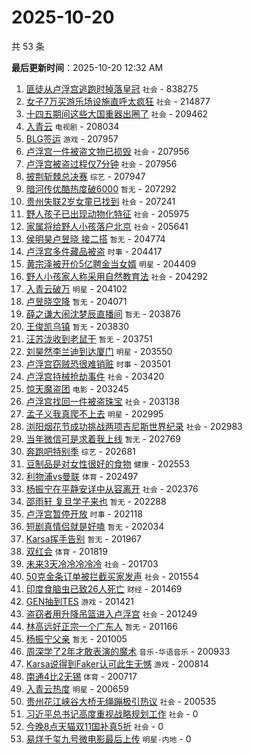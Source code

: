 # 2025-10-20

共 53 条


<!-- BEGIN -->

**最后更新时间**：2025-10-20 12:32 AM
1. [匪徒从卢浮宫逃跑时掉落皇冠](https://m.weibo.cn/search?containerid=100103type%3D1%26t%3D10%26q%3D%23%E5%8C%AA%E5%BE%92%E4%BB%8E%E5%8D%A2%E6%B5%AE%E5%AE%AB%E9%80%83%E8%B7%91%E6%97%B6%E6%8E%89%E8%90%BD%E7%9A%87%E5%86%A0%23&stream_entry_id=31&isnewpage=1&extparam=seat%3D1%26pos%3D0%26band_rank%3D1%26cate%3D5001%26realpos%3D1%26dgr%3D0%26stream_entry_id%3D31%26lcate%3D5001%26flag%3D0%26filter_type%3Drealtimehot%26q%3D%2523%25E5%258C%25AA%25E5%25BE%2592%25E4%25BB%258E%25E5%258D%25A2%25E6%25B5%25AE%25E5%25AE%25AB%25E9%2580%2583%25E8%25B7%2591%25E6%2597%25B6%25E6%258E%2589%25E8%2590%25BD%25E7%259A%2587%25E5%2586%25A0%2523%26c_type%3D31%26display_time%3D1760891546%26pre_seqid%3D176089154657002733820116) `社会` - 838275
2. [女子7万买游乐场设施直呼太疯狂](https://m.weibo.cn/search?containerid=100103type%3D1%26t%3D10%26q%3D%23%E5%A5%B3%E5%AD%907%E4%B8%87%E4%B9%B0%E6%B8%B8%E4%B9%90%E5%9C%BA%E8%AE%BE%E6%96%BD%E7%9B%B4%E5%91%BC%E5%A4%AA%E7%96%AF%E7%8B%82%23&stream_entry_id=31&isnewpage=1&extparam=seat%3D1%26pos%3D1%26band_rank%3D2%26cate%3D5001%26realpos%3D2%26dgr%3D0%26stream_entry_id%3D31%26lcate%3D5001%26flag%3D1%26filter_type%3Drealtimehot%26q%3D%2523%25E5%25A5%25B3%25E5%25AD%25907%25E4%25B8%2587%25E4%25B9%25B0%25E6%25B8%25B8%25E4%25B9%2590%25E5%259C%25BA%25E8%25AE%25BE%25E6%2596%25BD%25E7%259B%25B4%25E5%2591%25BC%25E5%25A4%25AA%25E7%2596%25AF%25E7%258B%2582%2523%26c_type%3D31%26display_time%3D1760891546%26pre_seqid%3D176089154657002733820116) `社会` - 214877
3. [十四五期间这些大国重器出圈了](https://m.weibo.cn/search?containerid=100103type%3D1%26t%3D10%26q%3D%23%E5%8D%81%E5%9B%9B%E4%BA%94%E6%9C%9F%E9%97%B4%E8%BF%99%E4%BA%9B%E5%A4%A7%E5%9B%BD%E9%87%8D%E5%99%A8%E5%87%BA%E5%9C%88%E4%BA%86%23&stream_entry_id=31&isnewpage=1&extparam=seat%3D1%26pos%3D2%26band_rank%3D3%26cate%3D5001%26realpos%3D3%26dgr%3D0%26stream_entry_id%3D31%26lcate%3D5001%26flag%3D0%26filter_type%3Drealtimehot%26q%3D%2523%25E5%258D%2581%25E5%259B%259B%25E4%25BA%2594%25E6%259C%259F%25E9%2597%25B4%25E8%25BF%2599%25E4%25BA%259B%25E5%25A4%25A7%25E5%259B%25BD%25E9%2587%258D%25E5%2599%25A8%25E5%2587%25BA%25E5%259C%2588%25E4%25BA%2586%2523%26c_type%3D31%26display_time%3D1760891546%26pre_seqid%3D176089154657002733820116) `社会` - 209462
4. [入青云](https://m.weibo.cn/search?containerid=100103type%3D1%26t%3D10%26q%3D%E5%85%A5%E9%9D%92%E4%BA%91&stream_entry_id=31&isnewpage=1&extparam=seat%3D1%26pos%3D4%26band_rank%3D4%26cate%3D5001%26realpos%3D4%26dgr%3D0%26stream_entry_id%3D31%26lcate%3D5001%26flag%3D0%26filter_type%3Drealtimehot%26q%3D%25E5%2585%25A5%25E9%259D%2592%25E4%25BA%2591%26c_type%3D31%26display_time%3D1760891546%26pre_seqid%3D176089154657002733820116) `电视剧` - 208034
5. [BLG签运](https://m.weibo.cn/search?containerid=100103type%3D1%26t%3D10%26q%3DBLG%E7%AD%BE%E8%BF%90&stream_entry_id=31&isnewpage=1&extparam=seat%3D1%26pos%3D5%26band_rank%3D5%26cate%3D5001%26realpos%3D5%26dgr%3D0%26stream_entry_id%3D31%26lcate%3D5001%26flag%3D0%26filter_type%3Drealtimehot%26q%3DBLG%25E7%25AD%25BE%25E8%25BF%2590%26c_type%3D31%26display_time%3D1760891546%26pre_seqid%3D176089154657002733820116) `游戏` - 207957
6. [卢浮宫一件被盗文物已损毁](https://m.weibo.cn/search?containerid=100103type%3D1%26t%3D10%26q%3D%23%E5%8D%A2%E6%B5%AE%E5%AE%AB%E4%B8%80%E4%BB%B6%E8%A2%AB%E7%9B%97%E6%96%87%E7%89%A9%E5%B7%B2%E6%8D%9F%E6%AF%81%23&stream_entry_id=31&isnewpage=1&extparam=seat%3D1%26pos%3D6%26band_rank%3D6%26cate%3D5001%26realpos%3D6%26dgr%3D0%26stream_entry_id%3D31%26lcate%3D5001%26flag%3D0%26filter_type%3Drealtimehot%26q%3D%2523%25E5%258D%25A2%25E6%25B5%25AE%25E5%25AE%25AB%25E4%25B8%2580%25E4%25BB%25B6%25E8%25A2%25AB%25E7%259B%2597%25E6%2596%2587%25E7%2589%25A9%25E5%25B7%25B2%25E6%258D%259F%25E6%25AF%2581%2523%26c_type%3D31%26display_time%3D1760891546%26pre_seqid%3D176089154657002733820116) `社会` - 207956
7. [卢浮宫被盗过程仅7分钟](https://m.weibo.cn/search?containerid=100103type%3D1%26t%3D10%26q%3D%23%E5%8D%A2%E6%B5%AE%E5%AE%AB%E8%A2%AB%E7%9B%97%E8%BF%87%E7%A8%8B%E4%BB%857%E5%88%86%E9%92%9F%23&stream_entry_id=31&isnewpage=1&extparam=seat%3D1%26pos%3D8%26band_rank%3D7%26cate%3D5001%26realpos%3D7%26dgr%3D0%26stream_entry_id%3D31%26lcate%3D5001%26flag%3D0%26filter_type%3Drealtimehot%26q%3D%2523%25E5%258D%25A2%25E6%25B5%25AE%25E5%25AE%25AB%25E8%25A2%25AB%25E7%259B%2597%25E8%25BF%2587%25E7%25A8%258B%25E4%25BB%25857%25E5%2588%2586%25E9%2592%259F%2523%26c_type%3D31%26display_time%3D1760891546%26pre_seqid%3D176089154657002733820116) `社会` - 207956
8. [披荆斩棘总决赛](https://m.weibo.cn/search?containerid=100103type%3D1%26t%3D10%26q%3D%E6%8A%AB%E8%8D%86%E6%96%A9%E6%A3%98%E6%80%BB%E5%86%B3%E8%B5%9B&stream_entry_id=31&isnewpage=1&extparam=seat%3D1%26pos%3D9%26band_rank%3D8%26cate%3D5001%26realpos%3D8%26dgr%3D0%26stream_entry_id%3D31%26lcate%3D5001%26flag%3D0%26filter_type%3Drealtimehot%26q%3D%25E6%258A%25AB%25E8%258D%2586%25E6%2596%25A9%25E6%25A3%2598%25E6%2580%25BB%25E5%2586%25B3%25E8%25B5%259B%26c_type%3D31%26display_time%3D1760891546%26pre_seqid%3D176089154657002733820116) `综艺` - 207947
9. [暗河传优酷热度破6000](https://m.weibo.cn/search?containerid=100103type%3D1%26t%3D10%26q%3D%23%E6%9A%97%E6%B2%B3%E4%BC%A0%E4%BC%98%E9%85%B7%E7%83%AD%E5%BA%A6%E7%A0%B46000%23&stream_entry_id=31&isnewpage=1&extparam=seat%3D1%26pos%3D10%26band_rank%3D9%26cate%3D5001%26realpos%3D9%26dgr%3D0%26stream_entry_id%3D31%26lcate%3D5001%26flag%3D0%26filter_type%3Drealtimehot%26q%3D%2523%25E6%259A%2597%25E6%25B2%25B3%25E4%25BC%25A0%25E4%25BC%2598%25E9%2585%25B7%25E7%2583%25AD%25E5%25BA%25A6%25E7%25A0%25B46000%2523%26c_type%3D31%26display_time%3D1760891546%26pre_seqid%3D176089154657002733820116) `暂无` - 207292
10. [贵州失联2岁女童已找到](https://m.weibo.cn/search?containerid=100103type%3D1%26t%3D10%26q%3D%23%E8%B4%B5%E5%B7%9E%E5%A4%B1%E8%81%942%E5%B2%81%E5%A5%B3%E7%AB%A5%E5%B7%B2%E6%89%BE%E5%88%B0%23&stream_entry_id=31&isnewpage=1&extparam=seat%3D1%26pos%3D11%26band_rank%3D10%26cate%3D5001%26realpos%3D10%26dgr%3D0%26stream_entry_id%3D31%26lcate%3D5001%26flag%3D0%26filter_type%3Drealtimehot%26q%3D%2523%25E8%25B4%25B5%25E5%25B7%259E%25E5%25A4%25B1%25E8%2581%25942%25E5%25B2%2581%25E5%25A5%25B3%25E7%25AB%25A5%25E5%25B7%25B2%25E6%2589%25BE%25E5%2588%25B0%2523%26c_type%3D31%26display_time%3D1760891546%26pre_seqid%3D176089154657002733820116) `社会` - 207241
11. [野人孩子已出现动物化特征](https://m.weibo.cn/search?containerid=100103type%3D1%26t%3D10%26q%3D%23%E9%87%8E%E4%BA%BA%E5%AD%A9%E5%AD%90%E5%B7%B2%E5%87%BA%E7%8E%B0%E5%8A%A8%E7%89%A9%E5%8C%96%E7%89%B9%E5%BE%81%23&stream_entry_id=31&isnewpage=1&extparam=seat%3D1%26pos%3D12%26band_rank%3D11%26cate%3D5001%26realpos%3D11%26dgr%3D0%26stream_entry_id%3D31%26lcate%3D5001%26flag%3D1%26filter_type%3Drealtimehot%26q%3D%2523%25E9%2587%258E%25E4%25BA%25BA%25E5%25AD%25A9%25E5%25AD%2590%25E5%25B7%25B2%25E5%2587%25BA%25E7%258E%25B0%25E5%258A%25A8%25E7%2589%25A9%25E5%258C%2596%25E7%2589%25B9%25E5%25BE%2581%2523%26c_type%3D31%26display_time%3D1760891546%26pre_seqid%3D176089154657002733820116) `社会` - 205975
12. [家属将给野人小孩落户北京](https://m.weibo.cn/search?containerid=100103type%3D1%26t%3D10%26q%3D%23%E5%AE%B6%E5%B1%9E%E5%B0%86%E7%BB%99%E9%87%8E%E4%BA%BA%E5%B0%8F%E5%AD%A9%E8%90%BD%E6%88%B7%E5%8C%97%E4%BA%AC%23&stream_entry_id=31&isnewpage=1&extparam=seat%3D1%26pos%3D13%26band_rank%3D12%26cate%3D5001%26realpos%3D12%26dgr%3D0%26stream_entry_id%3D31%26lcate%3D5001%26flag%3D1%26filter_type%3Drealtimehot%26q%3D%2523%25E5%25AE%25B6%25E5%25B1%259E%25E5%25B0%2586%25E7%25BB%2599%25E9%2587%258E%25E4%25BA%25BA%25E5%25B0%258F%25E5%25AD%25A9%25E8%2590%25BD%25E6%2588%25B7%25E5%258C%2597%25E4%25BA%25AC%2523%26c_type%3D31%26display_time%3D1760891546%26pre_seqid%3D176089154657002733820116) `社会` - 205641
13. [侯明昊卢昱晓 接二搭](https://m.weibo.cn/search?containerid=100103type%3D1%26t%3D10%26q%3D%E4%BE%AF%E6%98%8E%E6%98%8A%E5%8D%A2%E6%98%B1%E6%99%93+%E6%8E%A5%E4%BA%8C%E6%90%AD&stream_entry_id=31&isnewpage=1&extparam=seat%3D1%26pos%3D14%26band_rank%3D13%26cate%3D5001%26realpos%3D13%26dgr%3D0%26stream_entry_id%3D31%26lcate%3D5001%26flag%3D1%26filter_type%3Drealtimehot%26q%3D%25E4%25BE%25AF%25E6%2598%258E%25E6%2598%258A%25E5%258D%25A2%25E6%2598%25B1%25E6%2599%2593%2520%25E6%258E%25A5%25E4%25BA%258C%25E6%2590%25AD%26c_type%3D31%26display_time%3D1760891546%26pre_seqid%3D176089154657002733820116) `暂无` - 204774
14. [卢浮宫多件藏品被盗](https://m.weibo.cn/search?containerid=100103type%3D1%26t%3D10%26q%3D%23%E5%8D%A2%E6%B5%AE%E5%AE%AB%E5%A4%9A%E4%BB%B6%E8%97%8F%E5%93%81%E8%A2%AB%E7%9B%97%23&stream_entry_id=31&isnewpage=1&extparam=seat%3D1%26pos%3D15%26band_rank%3D14%26cate%3D5001%26realpos%3D14%26dgr%3D0%26stream_entry_id%3D31%26lcate%3D5001%26flag%3D0%26filter_type%3Drealtimehot%26q%3D%2523%25E5%258D%25A2%25E6%25B5%25AE%25E5%25AE%25AB%25E5%25A4%259A%25E4%25BB%25B6%25E8%2597%258F%25E5%2593%2581%25E8%25A2%25AB%25E7%259B%2597%2523%26c_type%3D31%26display_time%3D1760891546%26pre_seqid%3D176089154657002733820116) `时事` - 204417
15. [黄宗泽被开价5亿聘金当女婿](https://m.weibo.cn/search?containerid=100103type%3D1%26t%3D10%26q%3D%23%E9%BB%84%E5%AE%97%E6%B3%BD%E8%A2%AB%E5%BC%80%E4%BB%B75%E4%BA%BF%E8%81%98%E9%87%91%E5%BD%93%E5%A5%B3%E5%A9%BF%23&stream_entry_id=31&isnewpage=1&extparam=seat%3D1%26pos%3D16%26band_rank%3D15%26cate%3D5001%26realpos%3D15%26dgr%3D0%26stream_entry_id%3D31%26lcate%3D5001%26flag%3D2%26filter_type%3Drealtimehot%26q%3D%2523%25E9%25BB%2584%25E5%25AE%2597%25E6%25B3%25BD%25E8%25A2%25AB%25E5%25BC%2580%25E4%25BB%25B75%25E4%25BA%25BF%25E8%2581%2598%25E9%2587%2591%25E5%25BD%2593%25E5%25A5%25B3%25E5%25A9%25BF%2523%26c_type%3D31%26display_time%3D1760891546%26pre_seqid%3D176089154657002733820116) `明星` - 204409
16. [野人小孩家人称采用自然教育法](https://m.weibo.cn/search?containerid=100103type%3D1%26t%3D10%26q%3D%23%E9%87%8E%E4%BA%BA%E5%B0%8F%E5%AD%A9%E5%AE%B6%E4%BA%BA%E7%A7%B0%E9%87%87%E7%94%A8%E8%87%AA%E7%84%B6%E6%95%99%E8%82%B2%E6%B3%95%23&stream_entry_id=31&isnewpage=1&extparam=seat%3D1%26pos%3D17%26band_rank%3D16%26cate%3D5001%26realpos%3D16%26dgr%3D0%26stream_entry_id%3D31%26lcate%3D5001%26flag%3D2%26filter_type%3Drealtimehot%26q%3D%2523%25E9%2587%258E%25E4%25BA%25BA%25E5%25B0%258F%25E5%25AD%25A9%25E5%25AE%25B6%25E4%25BA%25BA%25E7%25A7%25B0%25E9%2587%2587%25E7%2594%25A8%25E8%2587%25AA%25E7%2584%25B6%25E6%2595%2599%25E8%2582%25B2%25E6%25B3%2595%2523%26c_type%3D31%26display_time%3D1760891546%26pre_seqid%3D176089154657002733820116) `社会` - 204292
17. [入青云破万](https://m.weibo.cn/search?containerid=100103type%3D1%26t%3D10%26q%3D%E5%85%A5%E9%9D%92%E4%BA%91%E7%A0%B4%E4%B8%87&stream_entry_id=31&isnewpage=1&extparam=seat%3D1%26pos%3D18%26band_rank%3D17%26cate%3D5001%26realpos%3D17%26dgr%3D0%26stream_entry_id%3D31%26lcate%3D5001%26flag%3D1%26filter_type%3Drealtimehot%26q%3D%25E5%2585%25A5%25E9%259D%2592%25E4%25BA%2591%25E7%25A0%25B4%25E4%25B8%2587%26c_type%3D31%26display_time%3D1760891546%26pre_seqid%3D176089154657002733820116) `明星` - 204102
18. [卢昱晓空降](https://m.weibo.cn/search?containerid=100103type%3D1%26t%3D10%26q%3D%E5%8D%A2%E6%98%B1%E6%99%93%E7%A9%BA%E9%99%8D&stream_entry_id=31&isnewpage=1&extparam=seat%3D1%26pos%3D19%26band_rank%3D18%26cate%3D5001%26realpos%3D18%26dgr%3D0%26stream_entry_id%3D31%26lcate%3D5001%26flag%3D1%26filter_type%3Drealtimehot%26q%3D%25E5%258D%25A2%25E6%2598%25B1%25E6%2599%2593%25E7%25A9%25BA%25E9%2599%258D%26c_type%3D31%26display_time%3D1760891546%26pre_seqid%3D176089154657002733820116) `暂无` - 204071
19. [薛之谦大闹沈梦辰直播间](https://m.weibo.cn/search?containerid=100103type%3D1%26t%3D10%26q%3D%E8%96%9B%E4%B9%8B%E8%B0%A6%E5%A4%A7%E9%97%B9%E6%B2%88%E6%A2%A6%E8%BE%B0%E7%9B%B4%E6%92%AD%E9%97%B4&stream_entry_id=31&isnewpage=1&extparam=seat%3D1%26pos%3D20%26band_rank%3D19%26cate%3D5001%26realpos%3D19%26dgr%3D0%26stream_entry_id%3D31%26lcate%3D5001%26flag%3D2%26filter_type%3Drealtimehot%26q%3D%25E8%2596%259B%25E4%25B9%258B%25E8%25B0%25A6%25E5%25A4%25A7%25E9%2597%25B9%25E6%25B2%2588%25E6%25A2%25A6%25E8%25BE%25B0%25E7%259B%25B4%25E6%2592%25AD%25E9%2597%25B4%26c_type%3D31%26display_time%3D1760891546%26pre_seqid%3D176089154657002733820116) `暂无` - 203876
20. [王俊凯乌镇](https://m.weibo.cn/search?containerid=100103type%3D1%26t%3D10%26q%3D%E7%8E%8B%E4%BF%8A%E5%87%AF%E4%B9%8C%E9%95%87&stream_entry_id=31&isnewpage=1&extparam=seat%3D1%26pos%3D21%26band_rank%3D20%26cate%3D5001%26realpos%3D20%26dgr%3D0%26stream_entry_id%3D31%26lcate%3D5001%26flag%3D0%26filter_type%3Drealtimehot%26q%3D%25E7%258E%258B%25E4%25BF%258A%25E5%2587%25AF%25E4%25B9%258C%25E9%2595%2587%26c_type%3D31%26display_time%3D1760891546%26pre_seqid%3D176089154657002733820116) `暂无` - 203830
21. [汪苏泷收到老鼠干](https://m.weibo.cn/search?containerid=100103type%3D1%26t%3D10%26q%3D%E6%B1%AA%E8%8B%8F%E6%B3%B7%E6%94%B6%E5%88%B0%E8%80%81%E9%BC%A0%E5%B9%B2&stream_entry_id=31&isnewpage=1&extparam=seat%3D1%26pos%3D22%26band_rank%3D21%26cate%3D5001%26realpos%3D21%26dgr%3D0%26stream_entry_id%3D31%26lcate%3D5001%26flag%3D0%26filter_type%3Drealtimehot%26q%3D%25E6%25B1%25AA%25E8%258B%258F%25E6%25B3%25B7%25E6%2594%25B6%25E5%2588%25B0%25E8%2580%2581%25E9%25BC%25A0%25E5%25B9%25B2%26c_type%3D31%26display_time%3D1760891546%26pre_seqid%3D176089154657002733820116) `暂无` - 203751
22. [刘昊然李兰迪到达厦门](https://m.weibo.cn/search?containerid=100103type%3D1%26t%3D10%26q%3D%23%E5%88%98%E6%98%8A%E7%84%B6%E6%9D%8E%E5%85%B0%E8%BF%AA%E5%88%B0%E8%BE%BE%E5%8E%A6%E9%97%A8%23&stream_entry_id=31&isnewpage=1&extparam=seat%3D1%26pos%3D23%26band_rank%3D22%26cate%3D5001%26realpos%3D22%26dgr%3D0%26stream_entry_id%3D31%26lcate%3D5001%26flag%3D1%26filter_type%3Drealtimehot%26q%3D%2523%25E5%2588%2598%25E6%2598%258A%25E7%2584%25B6%25E6%259D%258E%25E5%2585%25B0%25E8%25BF%25AA%25E5%2588%25B0%25E8%25BE%25BE%25E5%258E%25A6%25E9%2597%25A8%2523%26c_type%3D31%26display_time%3D1760891546%26pre_seqid%3D176089154657002733820116) `明星` - 203550
23. [卢浮宫窃贼恐很难销赃](https://m.weibo.cn/search?containerid=100103type%3D1%26t%3D10%26q%3D%23%E5%8D%A2%E6%B5%AE%E5%AE%AB%E7%AA%83%E8%B4%BC%E6%81%90%E5%BE%88%E9%9A%BE%E9%94%80%E8%B5%83%23&stream_entry_id=31&isnewpage=1&extparam=seat%3D1%26pos%3D24%26band_rank%3D23%26cate%3D5001%26realpos%3D23%26dgr%3D0%26stream_entry_id%3D31%26lcate%3D5001%26flag%3D1%26filter_type%3Drealtimehot%26q%3D%2523%25E5%258D%25A2%25E6%25B5%25AE%25E5%25AE%25AB%25E7%25AA%2583%25E8%25B4%25BC%25E6%2581%2590%25E5%25BE%2588%25E9%259A%25BE%25E9%2594%2580%25E8%25B5%2583%2523%26c_type%3D31%26display_time%3D1760891546%26pre_seqid%3D176089154657002733820116) `时事` - 203501
24. [卢浮宫持械抢劫事件](https://m.weibo.cn/search?containerid=100103type%3D1%26t%3D10%26q%3D%23%E5%8D%A2%E6%B5%AE%E5%AE%AB%E6%8C%81%E6%A2%B0%E6%8A%A2%E5%8A%AB%E4%BA%8B%E4%BB%B6%23&stream_entry_id=31&isnewpage=1&extparam=seat%3D1%26pos%3D25%26band_rank%3D24%26cate%3D5001%26realpos%3D24%26dgr%3D0%26stream_entry_id%3D31%26lcate%3D5001%26flag%3D0%26filter_type%3Drealtimehot%26q%3D%2523%25E5%258D%25A2%25E6%25B5%25AE%25E5%25AE%25AB%25E6%258C%2581%25E6%25A2%25B0%25E6%258A%25A2%25E5%258A%25AB%25E4%25BA%258B%25E4%25BB%25B6%2523%26c_type%3D31%26display_time%3D1760891546%26pre_seqid%3D176089154657002733820116) `社会` - 203420
25. [惊天魔盗团](https://m.weibo.cn/search?containerid=100103type%3D1%26t%3D10%26q%3D%E6%83%8A%E5%A4%A9%E9%AD%94%E7%9B%97%E5%9B%A2&stream_entry_id=31&isnewpage=1&extparam=seat%3D1%26pos%3D26%26band_rank%3D25%26cate%3D5001%26realpos%3D25%26dgr%3D0%26stream_entry_id%3D31%26lcate%3D5001%26flag%3D0%26filter_type%3Drealtimehot%26q%3D%25E6%2583%258A%25E5%25A4%25A9%25E9%25AD%2594%25E7%259B%2597%25E5%259B%25A2%26c_type%3D31%26display_time%3D1760891546%26pre_seqid%3D176089154657002733820116) `电影` - 203245
26. [卢浮宫找回一件被盗珠宝](https://m.weibo.cn/search?containerid=100103type%3D1%26t%3D10%26q%3D%23%E5%8D%A2%E6%B5%AE%E5%AE%AB%E6%89%BE%E5%9B%9E%E4%B8%80%E4%BB%B6%E8%A2%AB%E7%9B%97%E7%8F%A0%E5%AE%9D%23&stream_entry_id=31&isnewpage=1&extparam=seat%3D1%26pos%3D27%26band_rank%3D26%26cate%3D5001%26realpos%3D26%26dgr%3D0%26stream_entry_id%3D31%26lcate%3D5001%26flag%3D0%26filter_type%3Drealtimehot%26q%3D%2523%25E5%258D%25A2%25E6%25B5%25AE%25E5%25AE%25AB%25E6%2589%25BE%25E5%259B%259E%25E4%25B8%2580%25E4%25BB%25B6%25E8%25A2%25AB%25E7%259B%2597%25E7%258F%25A0%25E5%25AE%259D%2523%26c_type%3D31%26display_time%3D1760891546%26pre_seqid%3D176089154657002733820116) `社会` - 203138
27. [孟子义我真爬不上去](https://m.weibo.cn/search?containerid=100103type%3D1%26t%3D10%26q%3D%23%E5%AD%9F%E5%AD%90%E4%B9%89%E6%88%91%E7%9C%9F%E7%88%AC%E4%B8%8D%E4%B8%8A%E5%8E%BB%23&stream_entry_id=31&isnewpage=1&extparam=seat%3D1%26pos%3D28%26band_rank%3D27%26cate%3D5001%26realpos%3D27%26dgr%3D0%26stream_entry_id%3D31%26lcate%3D5001%26flag%3D0%26filter_type%3Drealtimehot%26q%3D%2523%25E5%25AD%259F%25E5%25AD%2590%25E4%25B9%2589%25E6%2588%2591%25E7%259C%259F%25E7%2588%25AC%25E4%25B8%258D%25E4%25B8%258A%25E5%258E%25BB%2523%26c_type%3D31%26display_time%3D1760891546%26pre_seqid%3D176089154657002733820116) `明星` - 202995
28. [浏阳烟花节成功挑战两项吉尼斯世界纪录](https://m.weibo.cn/search?containerid=100103type%3D1%26t%3D10%26q%3D%23%E6%B5%8F%E9%98%B3%E7%83%9F%E8%8A%B1%E8%8A%82%E6%88%90%E5%8A%9F%E6%8C%91%E6%88%98%E4%B8%A4%E9%A1%B9%E5%90%89%E5%B0%BC%E6%96%AF%E4%B8%96%E7%95%8C%E7%BA%AA%E5%BD%95%23&stream_entry_id=31&isnewpage=1&extparam=seat%3D1%26pos%3D29%26band_rank%3D28%26cate%3D5001%26realpos%3D28%26dgr%3D0%26stream_entry_id%3D31%26lcate%3D5001%26flag%3D1%26filter_type%3Drealtimehot%26q%3D%2523%25E6%25B5%258F%25E9%2598%25B3%25E7%2583%259F%25E8%258A%25B1%25E8%258A%2582%25E6%2588%2590%25E5%258A%259F%25E6%258C%2591%25E6%2588%2598%25E4%25B8%25A4%25E9%25A1%25B9%25E5%2590%2589%25E5%25B0%25BC%25E6%2596%25AF%25E4%25B8%2596%25E7%2595%258C%25E7%25BA%25AA%25E5%25BD%2595%2523%26c_type%3D31%26display_time%3D1760891546%26pre_seqid%3D176089154657002733820116) `社会` - 202983
29. [当年微信可是求着我上线](https://m.weibo.cn/search?containerid=100103type%3D1%26t%3D10%26q%3D%E5%BD%93%E5%B9%B4%E5%BE%AE%E4%BF%A1%E5%8F%AF%E6%98%AF%E6%B1%82%E7%9D%80%E6%88%91%E4%B8%8A%E7%BA%BF&stream_entry_id=31&isnewpage=1&extparam=seat%3D1%26pos%3D30%26band_rank%3D29%26cate%3D5001%26realpos%3D29%26dgr%3D0%26stream_entry_id%3D31%26lcate%3D5001%26flag%3D0%26filter_type%3Drealtimehot%26q%3D%25E5%25BD%2593%25E5%25B9%25B4%25E5%25BE%25AE%25E4%25BF%25A1%25E5%258F%25AF%25E6%2598%25AF%25E6%25B1%2582%25E7%259D%2580%25E6%2588%2591%25E4%25B8%258A%25E7%25BA%25BF%26c_type%3D31%26display_time%3D1760891546%26pre_seqid%3D176089154657002733820116) `暂无` - 202769
30. [奔跑吧特别季](https://m.weibo.cn/search?containerid=100103type%3D1%26t%3D10%26q%3D%23%E5%A5%94%E8%B7%91%E5%90%A7%E7%89%B9%E5%88%AB%E5%AD%A3%23&stream_entry_id=31&isnewpage=1&extparam=seat%3D1%26pos%3D31%26band_rank%3D30%26cate%3D5001%26realpos%3D30%26dgr%3D0%26stream_entry_id%3D31%26lcate%3D5001%26flag%3D0%26filter_type%3Drealtimehot%26q%3D%2523%25E5%25A5%2594%25E8%25B7%2591%25E5%2590%25A7%25E7%2589%25B9%25E5%2588%25AB%25E5%25AD%25A3%2523%26c_type%3D31%26display_time%3D1760891546%26pre_seqid%3D176089154657002733820116) `综艺` - 202681
31. [豆制品是对女性很好的食物](https://m.weibo.cn/search?containerid=100103type%3D1%26t%3D10%26q%3D%23%E8%B1%86%E5%88%B6%E5%93%81%E6%98%AF%E5%AF%B9%E5%A5%B3%E6%80%A7%E5%BE%88%E5%A5%BD%E7%9A%84%E9%A3%9F%E7%89%A9%23&stream_entry_id=31&isnewpage=1&extparam=seat%3D1%26pos%3D32%26band_rank%3D31%26cate%3D5001%26realpos%3D31%26dgr%3D0%26stream_entry_id%3D31%26lcate%3D5001%26flag%3D0%26filter_type%3Drealtimehot%26q%3D%2523%25E8%25B1%2586%25E5%2588%25B6%25E5%2593%2581%25E6%2598%25AF%25E5%25AF%25B9%25E5%25A5%25B3%25E6%2580%25A7%25E5%25BE%2588%25E5%25A5%25BD%25E7%259A%2584%25E9%25A3%259F%25E7%2589%25A9%2523%26c_type%3D31%26display_time%3D1760891546%26pre_seqid%3D176089154657002733820116) `健康` - 202553
32. [利物浦vs曼联](https://m.weibo.cn/search?containerid=100103type%3D1%26t%3D10%26q%3D%23%E5%88%A9%E7%89%A9%E6%B5%A6vs%E6%9B%BC%E8%81%94%23&stream_entry_id=31&isnewpage=1&extparam=seat%3D1%26pos%3D33%26band_rank%3D32%26cate%3D5001%26realpos%3D32%26dgr%3D0%26stream_entry_id%3D31%26lcate%3D5001%26flag%3D1%26filter_type%3Drealtimehot%26q%3D%2523%25E5%2588%25A9%25E7%2589%25A9%25E6%25B5%25A6vs%25E6%259B%25BC%25E8%2581%2594%2523%26c_type%3D31%26display_time%3D1760891546%26pre_seqid%3D176089154657002733820116) `体育` - 202497
33. [杨振宁在平静安详中从容离开](https://m.weibo.cn/search?containerid=100103type%3D1%26t%3D10%26q%3D%23%E6%9D%A8%E6%8C%AF%E5%AE%81%E5%9C%A8%E5%B9%B3%E9%9D%99%E5%AE%89%E8%AF%A6%E4%B8%AD%E4%BB%8E%E5%AE%B9%E7%A6%BB%E5%BC%80%23&stream_entry_id=31&isnewpage=1&extparam=seat%3D1%26pos%3D34%26band_rank%3D33%26cate%3D5001%26realpos%3D33%26dgr%3D0%26stream_entry_id%3D31%26lcate%3D5001%26flag%3D0%26filter_type%3Drealtimehot%26q%3D%2523%25E6%259D%25A8%25E6%258C%25AF%25E5%25AE%2581%25E5%259C%25A8%25E5%25B9%25B3%25E9%259D%2599%25E5%25AE%2589%25E8%25AF%25A6%25E4%25B8%25AD%25E4%25BB%258E%25E5%25AE%25B9%25E7%25A6%25BB%25E5%25BC%2580%2523%26c_type%3D31%26display_time%3D1760891546%26pre_seqid%3D176089154657002733820116) `社会` - 202376
34. [邵雨轩 复旦学子来也](https://m.weibo.cn/search?containerid=100103type%3D1%26t%3D10%26q%3D%E9%82%B5%E9%9B%A8%E8%BD%A9+%E5%A4%8D%E6%97%A6%E5%AD%A6%E5%AD%90%E6%9D%A5%E4%B9%9F&stream_entry_id=31&isnewpage=1&extparam=seat%3D1%26pos%3D35%26band_rank%3D34%26cate%3D5001%26realpos%3D34%26dgr%3D0%26stream_entry_id%3D31%26lcate%3D5001%26flag%3D0%26filter_type%3Drealtimehot%26q%3D%25E9%2582%25B5%25E9%259B%25A8%25E8%25BD%25A9%2520%25E5%25A4%258D%25E6%2597%25A6%25E5%25AD%25A6%25E5%25AD%2590%25E6%259D%25A5%25E4%25B9%259F%26c_type%3D31%26display_time%3D1760891546%26pre_seqid%3D176089154657002733820116) `暂无` - 202288
35. [卢浮宫暂停开放](https://m.weibo.cn/search?containerid=100103type%3D1%26t%3D10%26q%3D%23%E5%8D%A2%E6%B5%AE%E5%AE%AB%E6%9A%82%E5%81%9C%E5%BC%80%E6%94%BE%23&stream_entry_id=31&isnewpage=1&extparam=seat%3D1%26pos%3D36%26band_rank%3D35%26cate%3D5001%26realpos%3D35%26dgr%3D0%26stream_entry_id%3D31%26lcate%3D5001%26flag%3D0%26filter_type%3Drealtimehot%26q%3D%2523%25E5%258D%25A2%25E6%25B5%25AE%25E5%25AE%25AB%25E6%259A%2582%25E5%2581%259C%25E5%25BC%2580%25E6%2594%25BE%2523%26c_type%3D31%26display_time%3D1760891546%26pre_seqid%3D176089154657002733820116) `时事` - 202118
36. [短剧真情侣就是好嗑](https://m.weibo.cn/search?containerid=100103type%3D1%26t%3D10%26q%3D%E7%9F%AD%E5%89%A7%E7%9C%9F%E6%83%85%E4%BE%A3%E5%B0%B1%E6%98%AF%E5%A5%BD%E5%97%91&stream_entry_id=31&isnewpage=1&extparam=seat%3D1%26pos%3D37%26band_rank%3D36%26cate%3D5001%26realpos%3D36%26dgr%3D0%26stream_entry_id%3D31%26lcate%3D5001%26flag%3D0%26filter_type%3Drealtimehot%26q%3D%25E7%259F%25AD%25E5%2589%25A7%25E7%259C%259F%25E6%2583%2585%25E4%25BE%25A3%25E5%25B0%25B1%25E6%2598%25AF%25E5%25A5%25BD%25E5%2597%2591%26c_type%3D31%26display_time%3D1760891546%26pre_seqid%3D176089154657002733820116) `暂无` - 202034
37. [Karsa挥手告别](https://m.weibo.cn/search?containerid=100103type%3D1%26t%3D10%26q%3DKarsa%E6%8C%A5%E6%89%8B%E5%91%8A%E5%88%AB&stream_entry_id=31&isnewpage=1&extparam=seat%3D1%26pos%3D38%26band_rank%3D37%26cate%3D5001%26realpos%3D37%26dgr%3D0%26stream_entry_id%3D31%26lcate%3D5001%26flag%3D0%26filter_type%3Drealtimehot%26q%3DKarsa%25E6%258C%25A5%25E6%2589%258B%25E5%2591%258A%25E5%2588%25AB%26c_type%3D31%26display_time%3D1760891546%26pre_seqid%3D176089154657002733820116) `暂无` - 201967
38. [双红会](https://m.weibo.cn/search?containerid=100103type%3D1%26t%3D10%26q%3D%E5%8F%8C%E7%BA%A2%E4%BC%9A&stream_entry_id=31&isnewpage=1&extparam=seat%3D1%26pos%3D39%26band_rank%3D38%26cate%3D5001%26realpos%3D38%26dgr%3D0%26stream_entry_id%3D31%26lcate%3D5001%26flag%3D1%26filter_type%3Drealtimehot%26q%3D%25E5%258F%258C%25E7%25BA%25A2%25E4%25BC%259A%26c_type%3D31%26display_time%3D1760891546%26pre_seqid%3D176089154657002733820116) `体育` - 201819
39. [未来3天冷冷冷冷冷](https://m.weibo.cn/search?containerid=100103type%3D1%26t%3D10%26q%3D%23%E6%9C%AA%E6%9D%A53%E5%A4%A9%E5%86%B7%E5%86%B7%E5%86%B7%E5%86%B7%E5%86%B7%23&stream_entry_id=31&isnewpage=1&extparam=seat%3D1%26pos%3D40%26band_rank%3D39%26cate%3D5001%26realpos%3D39%26dgr%3D0%26stream_entry_id%3D31%26lcate%3D5001%26flag%3D0%26filter_type%3Drealtimehot%26q%3D%2523%25E6%259C%25AA%25E6%259D%25A53%25E5%25A4%25A9%25E5%2586%25B7%25E5%2586%25B7%25E5%2586%25B7%25E5%2586%25B7%25E5%2586%25B7%2523%26c_type%3D31%26display_time%3D1760891546%26pre_seqid%3D176089154657002733820116) `社会` - 201703
40. [50克金条订单被拦截买家发声](https://m.weibo.cn/search?containerid=100103type%3D1%26t%3D10%26q%3D%2350%E5%85%8B%E9%87%91%E6%9D%A1%E8%AE%A2%E5%8D%95%E8%A2%AB%E6%8B%A6%E6%88%AA%E4%B9%B0%E5%AE%B6%E5%8F%91%E5%A3%B0%23&stream_entry_id=31&isnewpage=1&extparam=seat%3D1%26pos%3D41%26band_rank%3D40%26cate%3D5001%26realpos%3D40%26dgr%3D0%26stream_entry_id%3D31%26lcate%3D5001%26flag%3D1%26filter_type%3Drealtimehot%26q%3D%252350%25E5%2585%258B%25E9%2587%2591%25E6%259D%25A1%25E8%25AE%25A2%25E5%258D%2595%25E8%25A2%25AB%25E6%258B%25A6%25E6%2588%25AA%25E4%25B9%25B0%25E5%25AE%25B6%25E5%258F%2591%25E5%25A3%25B0%2523%26c_type%3D31%26display_time%3D1760891546%26pre_seqid%3D176089154657002733820116) `社会` - 201554
41. [印度食脑虫已致26人死亡](https://m.weibo.cn/search?containerid=100103type%3D1%26t%3D10%26q%3D%23%E5%8D%B0%E5%BA%A6%E9%A3%9F%E8%84%91%E8%99%AB%E5%B7%B2%E8%87%B426%E4%BA%BA%E6%AD%BB%E4%BA%A1%23&stream_entry_id=31&isnewpage=1&extparam=seat%3D1%26pos%3D42%26band_rank%3D41%26cate%3D5001%26realpos%3D41%26dgr%3D0%26stream_entry_id%3D31%26lcate%3D5001%26flag%3D0%26filter_type%3Drealtimehot%26q%3D%2523%25E5%258D%25B0%25E5%25BA%25A6%25E9%25A3%259F%25E8%2584%2591%25E8%2599%25AB%25E5%25B7%25B2%25E8%2587%25B426%25E4%25BA%25BA%25E6%25AD%25BB%25E4%25BA%25A1%2523%26c_type%3D31%26display_time%3D1760891546%26pre_seqid%3D176089154657002733820116) `财经` - 201469
42. [GEN抽到TES](https://m.weibo.cn/search?containerid=100103type%3D1%26t%3D10%26q%3D%23GEN%E6%8A%BD%E5%88%B0TES%23&stream_entry_id=31&isnewpage=1&extparam=seat%3D1%26pos%3D43%26band_rank%3D42%26cate%3D5001%26realpos%3D42%26dgr%3D0%26stream_entry_id%3D31%26lcate%3D5001%26flag%3D0%26filter_type%3Drealtimehot%26q%3D%2523GEN%25E6%258A%25BD%25E5%2588%25B0TES%2523%26c_type%3D31%26display_time%3D1760891546%26pre_seqid%3D176089154657002733820116) `游戏` - 201421
43. [盗窃者用升降吊篮进入卢浮宫](https://m.weibo.cn/search?containerid=100103type%3D1%26t%3D10%26q%3D%23%E7%9B%97%E7%AA%83%E8%80%85%E7%94%A8%E5%8D%87%E9%99%8D%E5%90%8A%E7%AF%AE%E8%BF%9B%E5%85%A5%E5%8D%A2%E6%B5%AE%E5%AE%AB%23&stream_entry_id=31&isnewpage=1&extparam=seat%3D1%26pos%3D44%26band_rank%3D43%26cate%3D5001%26realpos%3D43%26dgr%3D0%26stream_entry_id%3D31%26lcate%3D5001%26flag%3D0%26filter_type%3Drealtimehot%26q%3D%2523%25E7%259B%2597%25E7%25AA%2583%25E8%2580%2585%25E7%2594%25A8%25E5%258D%2587%25E9%2599%258D%25E5%2590%258A%25E7%25AF%25AE%25E8%25BF%259B%25E5%2585%25A5%25E5%258D%25A2%25E6%25B5%25AE%25E5%25AE%25AB%2523%26c_type%3D31%26display_time%3D1760891546%26pre_seqid%3D176089154657002733820116) `社会` - 201249
44. [林高远好正宗一个广东人](https://m.weibo.cn/search?containerid=100103type%3D1%26t%3D10%26q%3D%E6%9E%97%E9%AB%98%E8%BF%9C%E5%A5%BD%E6%AD%A3%E5%AE%97%E4%B8%80%E4%B8%AA%E5%B9%BF%E4%B8%9C%E4%BA%BA&stream_entry_id=31&isnewpage=1&extparam=seat%3D1%26pos%3D45%26band_rank%3D44%26cate%3D5001%26realpos%3D44%26dgr%3D0%26stream_entry_id%3D31%26lcate%3D5001%26flag%3D1%26filter_type%3Drealtimehot%26q%3D%25E6%259E%2597%25E9%25AB%2598%25E8%25BF%259C%25E5%25A5%25BD%25E6%25AD%25A3%25E5%25AE%2597%25E4%25B8%2580%25E4%25B8%25AA%25E5%25B9%25BF%25E4%25B8%259C%25E4%25BA%25BA%26c_type%3D31%26display_time%3D1760891546%26pre_seqid%3D176089154657002733820116) `暂无` - 201166
45. [杨振宁父亲](https://m.weibo.cn/search?containerid=100103type%3D1%26t%3D10%26q%3D%E6%9D%A8%E6%8C%AF%E5%AE%81%E7%88%B6%E4%BA%B2&stream_entry_id=31&isnewpage=1&extparam=seat%3D1%26pos%3D46%26band_rank%3D45%26cate%3D5001%26realpos%3D45%26dgr%3D0%26stream_entry_id%3D31%26lcate%3D5001%26flag%3D0%26filter_type%3Drealtimehot%26q%3D%25E6%259D%25A8%25E6%258C%25AF%25E5%25AE%2581%25E7%2588%25B6%25E4%25BA%25B2%26c_type%3D31%26display_time%3D1760891546%26pre_seqid%3D176089154657002733820116) `暂无` - 201005
46. [周深学了2年才敢表演的魔术](https://m.weibo.cn/search?containerid=100103type%3D1%26t%3D10%26q%3D%E5%91%A8%E6%B7%B1%E5%AD%A6%E4%BA%862%E5%B9%B4%E6%89%8D%E6%95%A2%E8%A1%A8%E6%BC%94%E7%9A%84%E9%AD%94%E6%9C%AF&stream_entry_id=31&isnewpage=1&extparam=seat%3D1%26pos%3D47%26band_rank%3D46%26cate%3D5001%26realpos%3D46%26dgr%3D0%26stream_entry_id%3D31%26lcate%3D5001%26flag%3D1%26filter_type%3Drealtimehot%26q%3D%25E5%2591%25A8%25E6%25B7%25B1%25E5%25AD%25A6%25E4%25BA%25862%25E5%25B9%25B4%25E6%2589%258D%25E6%2595%25A2%25E8%25A1%25A8%25E6%25BC%2594%25E7%259A%2584%25E9%25AD%2594%25E6%259C%25AF%26c_type%3D31%26display_time%3D1760891546%26pre_seqid%3D176089154657002733820116) `音乐-华语音乐` - 200933
47. [Karsa说得到Faker认可此生无憾](https://m.weibo.cn/search?containerid=100103type%3D1%26t%3D10%26q%3DKarsa%E8%AF%B4%E5%BE%97%E5%88%B0Faker%E8%AE%A4%E5%8F%AF%E6%AD%A4%E7%94%9F%E6%97%A0%E6%86%BE&stream_entry_id=31&isnewpage=1&extparam=seat%3D1%26pos%3D48%26band_rank%3D47%26cate%3D5001%26realpos%3D47%26dgr%3D0%26stream_entry_id%3D31%26lcate%3D5001%26flag%3D0%26filter_type%3Drealtimehot%26q%3DKarsa%25E8%25AF%25B4%25E5%25BE%2597%25E5%2588%25B0Faker%25E8%25AE%25A4%25E5%258F%25AF%25E6%25AD%25A4%25E7%2594%259F%25E6%2597%25A0%25E6%2586%25BE%26c_type%3D31%26display_time%3D1760891546%26pre_seqid%3D176089154657002733820116) `游戏` - 200814
48. [南通4比2无锡](https://m.weibo.cn/search?containerid=100103type%3D1%26t%3D10%26q%3D%23%E5%8D%97%E9%80%9A4%E6%AF%942%E6%97%A0%E9%94%A1%23&stream_entry_id=31&isnewpage=1&extparam=seat%3D1%26pos%3D49%26band_rank%3D48%26cate%3D5001%26realpos%3D48%26dgr%3D0%26stream_entry_id%3D31%26lcate%3D5001%26flag%3D0%26filter_type%3Drealtimehot%26q%3D%2523%25E5%258D%2597%25E9%2580%259A4%25E6%25AF%25942%25E6%2597%25A0%25E9%2594%25A1%2523%26c_type%3D31%26display_time%3D1760891546%26pre_seqid%3D176089154657002733820116) `体育` - 200717
49. [入青云热度](https://m.weibo.cn/search?containerid=100103type%3D1%26t%3D10%26q%3D%E5%85%A5%E9%9D%92%E4%BA%91%E7%83%AD%E5%BA%A6&stream_entry_id=31&isnewpage=1&extparam=seat%3D1%26pos%3D50%26band_rank%3D49%26cate%3D5001%26realpos%3D49%26dgr%3D0%26stream_entry_id%3D31%26lcate%3D5001%26flag%3D0%26filter_type%3Drealtimehot%26q%3D%25E5%2585%25A5%25E9%259D%2592%25E4%25BA%2591%25E7%2583%25AD%25E5%25BA%25A6%26c_type%3D31%26display_time%3D1760891546%26pre_seqid%3D176089154657002733820116) `明星` - 200659
50. [贵州花江峡谷大桥无绳蹦极引热议](https://m.weibo.cn/search?containerid=100103type%3D1%26t%3D10%26q%3D%23%E8%B4%B5%E5%B7%9E%E8%8A%B1%E6%B1%9F%E5%B3%A1%E8%B0%B7%E5%A4%A7%E6%A1%A5%E6%97%A0%E7%BB%B3%E8%B9%A6%E6%9E%81%E5%BC%95%E7%83%AD%E8%AE%AE%23&stream_entry_id=31&isnewpage=1&extparam=seat%3D1%26pos%3D51%26band_rank%3D50%26cate%3D5001%26realpos%3D50%26dgr%3D0%26stream_entry_id%3D31%26lcate%3D5001%26flag%3D0%26filter_type%3Drealtimehot%26q%3D%2523%25E8%25B4%25B5%25E5%25B7%259E%25E8%258A%25B1%25E6%25B1%259F%25E5%25B3%25A1%25E8%25B0%25B7%25E5%25A4%25A7%25E6%25A1%25A5%25E6%2597%25A0%25E7%25BB%25B3%25E8%25B9%25A6%25E6%259E%2581%25E5%25BC%2595%25E7%2583%25AD%25E8%25AE%25AE%2523%26c_type%3D31%26display_time%3D1760891546%26pre_seqid%3D176089154657002733820116) `社会` - 200535
51. [习近平总书记高度重视战略规划工作](https://m.weibo.cn/search?containerid=100103type%3D1%26t%3D10%26q%3D%23%E4%B9%A0%E8%BF%91%E5%B9%B3%E6%80%BB%E4%B9%A6%E8%AE%B0%E9%AB%98%E5%BA%A6%E9%87%8D%E8%A7%86%E6%88%98%E7%95%A5%E8%A7%84%E5%88%92%E5%B7%A5%E4%BD%9C%23&stream_entry_id=51&isnewpage=1&extparam=seat%3D1%26pos%3D0%26c_type%3D51%26cate%3D10103%26filter_type%3Drealtimehot%26q%3D%2523%25E4%25B9%25A0%25E8%25BF%2591%25E5%25B9%25B3%25E6%2580%25BB%25E4%25B9%25A6%25E8%25AE%25B0%25E9%25AB%2598%25E5%25BA%25A6%25E9%2587%258D%25E8%25A7%2586%25E6%2588%2598%25E7%2595%25A5%25E8%25A7%2584%25E5%2588%2592%25E5%25B7%25A5%25E4%25BD%259C%2523%26dgr%3D0%26stream_entry_id%3D51%26display_time%3D1760891546%26pre_seqid%3D176089154657002733820116) `社会` - 0
52. [今晚8点天猫双11国补真5折](https://m.weibo.cn/search?containerid=100103type%3D1%26t%3D10%26q%3D%23%E4%BB%8A%E6%99%9A8%E7%82%B9%E5%A4%A9%E7%8C%AB%E5%8F%8C11%E5%9B%BD%E8%A1%A5%E7%9C%9F5%E6%8A%98%23&stream_entry_id=31&isnewpage=1&extparam=seat%3D1%26pos%3D3%26adid%3D307494%26is_ad_pos%3D1%26cate%3D5001%26dgr%3D0%26stream_entry_id%3D31%26c_type%3D31%26q%3D%2523%25E4%25BB%258A%25E6%2599%259A8%25E7%2582%25B9%25E5%25A4%25A9%25E7%258C%25AB%25E5%258F%258C11%25E5%259B%25BD%25E8%25A1%25A5%25E7%259C%259F5%25E6%258A%2598%2523%26topic_ad%3D1%26band_rank%3D4%26filter_type%3Drealtimehot%26lcate%3D5001%26display_time%3D1760891546%26pre_seqid%3D176089154657002733820116) `社会` - 0
53. [易烊千玺九号微电影最后上传](https://m.weibo.cn/search?containerid=100103type%3D1%26t%3D296%26q%3D%23%E6%B2%B7%E9%92%B8%E5%83%A6%E5%91%BA%23&hide_search_bar=1&replace_title=+) `明星-内地` - 0

<!-- END -->

